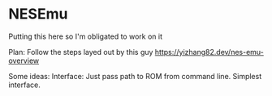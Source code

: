 # NESEmu
Putting this here so I'm obligated to work on it

Plan: Follow the steps layed out by this guy https://yizhang82.dev/nes-emu-overview

Some ideas:
    Interface: Just pass path to ROM from command line. Simplest interface.